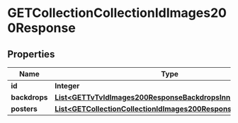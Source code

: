 

# GETCollectionCollectionIdImages200Response


## Properties

| Name | Type | Description | Notes |
|------------ | ------------- | ------------- | -------------|
|**id** | **Integer** |  |  [optional] |
|**backdrops** | [**List&lt;GETTvTvIdImages200ResponseBackdropsInner&gt;**](GETTvTvIdImages200ResponseBackdropsInner.md) |  |  [optional] |
|**posters** | [**List&lt;GETCollectionCollectionIdImages200ResponsePostersInner&gt;**](GETCollectionCollectionIdImages200ResponsePostersInner.md) |  |  [optional] |



